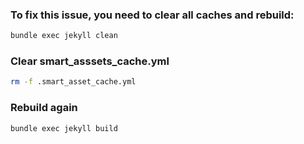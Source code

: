 ### To fix this issue, you need to clear all caches and rebuild:

```bash
bundle exec jekyll clean
```

### Clear smart_asssets_cache.yml

```bash
rm -f .smart_asset_cache.yml
```

### Rebuild again

```bash
bundle exec jekyll build
```
